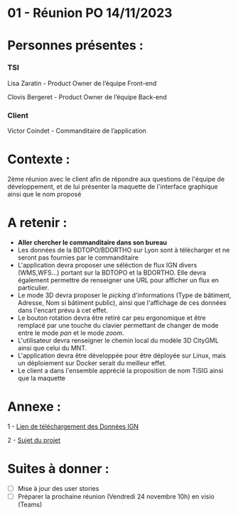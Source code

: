 # 01 - Réunion PO 14/11/2023

# **Personnes présentes :**

### TSI

Lisa Zaratin - Product Owner de l’équipe Front-end

Clovis Bergeret - Product Owner de l’équipe Back-end

### Client

Victor Coindet - Commanditaire de l’application

# Contexte :

2ème réunion avec le client afin de répondre aux questions de l'équipe de développement, et de lui présenter la maquette de l'interface graphique ainsi que le nom proposé

# A retenir :
 - __Aller chercher le commanditaire dans son bureau__
 - Les données de la BDTOPO/BDORTHO sur Lyon sont à télécharger et ne seront pas fournies par le commanditaire
 - L'application devra proposer une séléction de flux IGN divers (WMS,WFS...) portant sur la BDTOPO et la BDORTHO. Elle devra également permettre de renseigner une URL pour afficher un flux en particulier.
 - Le mode 3D devra proposer le *picking* d'informations (Type de bâtiment, Adresse, Nom si bâtiment public), ainsi que l'affichage de ces données dans l'encart prévu à cet effet.
 - Le bouton rotation devra être retiré car peu ergonomique et être remplacé par une touche du clavier permettant de changer de mode entre le mode *pan* et le mode *zoom*.
 - L'utilisateur devra renseigner le chemin local du modèle 3D CityGML ainsi que celui du MNT.
 - L'application devra être développée pour être déployée sur Linux, mais un déploiement sur Docker serait du meilleur effet.
 - Le client a dans l'ensemble apprécié la proposition de nom TiSIG ainsi que la maquette

# Annexe :

1 - [Lien de téléchargement des Données IGN](https://geoservices.ign.fr/)

2 - [Sujet du projet](01%20-%20Re%CC%81union%20PO%2014%2011%202023%203e87bab19e824323980c8752130093b2/sujet_projet_geomatique.pdf)

# Suites à donner :

- [ ]  Mise à jour des user stories
- [ ]  Préparer la prochaine réunion (Vendredi 24 novembre 10h) en visio (Teams)
